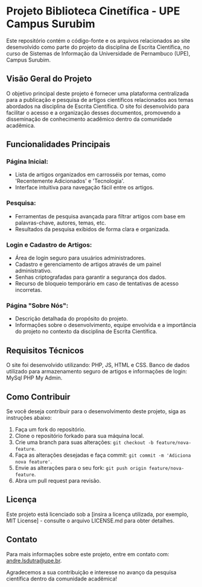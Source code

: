 # Projeto Biblioteca Cinetífica - UPE Campus Surubim

Este repositório contém o código-fonte e os arquivos relacionados ao site desenvolvido como parte do projeto da disciplina de Escrita Científica, no curso de Sistemas de Informação da Universidade de Pernambuco (UPE), Campus Surubim.

## Visão Geral do Projeto

O objetivo principal deste projeto é fornecer uma plataforma centralizada para a publicação e pesquisa de artigos científicos relacionados aos temas abordados na disciplina de Escrita Científica. O site foi desenvolvido para facilitar o acesso e a organização desses documentos, promovendo a disseminação de conhecimento acadêmico dentro da comunidade acadêmica.

## Funcionalidades Principais

### Página Inicial:

- Lista de artigos organizados em carrosséis por temas, como 'Recentemente Adicionados' e 'Tecnologia'.
- Interface intuitiva para navegação fácil entre os artigos.

### Pesquisa:

- Ferramentas de pesquisa avançada para filtrar artigos com base em palavras-chave, autores, temas, etc.
- Resultados da pesquisa exibidos de forma clara e organizada.

### Login e Cadastro de Artigos:

- Área de login seguro para usuários administradores.
- Cadastro e gerenciamento de artigos através de um painel administrativo.
- Senhas criptografadas para garantir a segurança dos dados.
- Recurso de bloqueio temporário em caso de tentativas de acesso incorretas.

### Página "Sobre Nós":

- Descrição detalhada do propósito do projeto.
- Informações sobre o desenvolvimento, equipe envolvida e a importância do projeto no contexto da disciplina de Escrita Científica.

## Requisitos Técnicos

O site foi desenvolvido utilizando: PHP, JS, HTML e CSS.
Banco de dados utilizado para armazenamento seguro de artigos e informações de login: MySql PHP My Admin.

## Como Contribuir

Se você deseja contribuir para o desenvolvimento deste projeto, siga as instruções abaixo:

1. Faça um fork do repositório.
2. Clone o repositório forkado para sua máquina local.
3. Crie uma branch para suas alterações: `git checkout -b feature/nova-feature`.
4. Faça as alterações desejadas e faça commit: `git commit -m 'Adiciona nova feature'`.
5. Envie as alterações para o seu fork: `git push origin feature/nova-feature`.
6. Abra um pull request para revisão.

## Licença

Este projeto está licenciado sob a [insira a licença utilizada, por exemplo, MIT License] - consulte o arquivo LICENSE.md para obter detalhes.

## Contato

Para mais informações sobre este projeto, entre em contato com: andre.lsdutra@upe.br.

Agradecemos a sua contribuição e interesse no avanço da pesquisa científica dentro da comunidade acadêmica!
